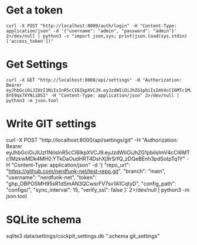 
# Get a token
    curl -X POST "http://localhost:8000/auth/login" -H "Content-Type: application/json" -d '{"username": "admin", "password": "admin"}' 2>/dev/null | python3 -c "import json,sys; print(json.load(sys.stdin)['access_token'])"

# Get Settings
    curl -X GET "http://localhost:8000/api/settings" -H "Authorization: Bearer eyJhbGciOiJIUzI1NiIsInR5cCI6IkpXVCJ9.eyJzdWIiOiJhZG1pbiIsImV4cCI6MTc1MzkwMTQ4NH0.2eienrNsV2MECrBgHlcBi1Kf3DF-8rE9qx7XYNiiDSI" -H "Content-Type: application/json" 2>/dev/null | python3 -m json.tool

# Write GIT settings
curl -X POST "http://localhost:8000/api/settings/git" -H "Authorization: Bearer eyJhbGciOiJIUzI1NiIsInR5cCI6IkpXVCJ9.eyJzdWIiOiJhZG1pbiIsImV4cCI6MTc1MzkwMDk4MH0.YTkDaOudHRT4DshXj9rSrfQ_zDQeBEnh3pdSotpTq1Y" -H "Content-Type: application/json" -d '{
  "repo_url": "https://github.com/nerdfunk-net/test-repo.git",
  "branch": "main", 
  "username": "nerdfunk-net",
  "token": "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",
  "config_path": "configs/",
  "sync_interval": 15,
  "verify_ssl": false
}' 2>/dev/null | python3 -m json.tool

# SQLite schema
  sqlite3 data/settings/cockpit_settings.db ".schema git_settings"